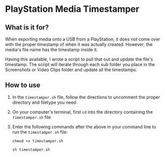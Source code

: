 # PlayStation Media Timestamper

## What is it for?
When exporting media onto a USB from a PlayStation, it does not come over with the proper timestamp of when it was actually created. However, the media's file name has the timestamp inside it.

Having this available, I wrote a script to pull that out and update the file's timestamp. The script will iterate through each sub folder you place in the Screenshots or Video Clips folder and update all the timestamps.

## How to use

1. In the `timestamper.sh` file, follow the directions to uncomment the proper directory and filetype you need

2. On your computer's terminal, first `cd` into the directory containing the `timestamper.sh` file 

3. Enter the following commands after the above in your command line to run the `timestamper.sh` file:

    `chmod +x timestamper.sh`
    
    `sh timestamper.sh`